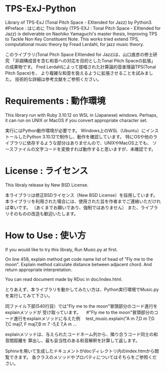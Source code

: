 # TPS-ExJ-Python

Library of TPS-ExJ (Tonal Pitch Space - EXtended for Jazz) by Python3. 
#Preface : はじめに
This libraly (TPS-EXJ : Tonal Pitch Space - EXtended for Jazz) is deliverable on Naohiko Yamaguchi's master thesis, Improving TPS to Tackle Non Key Constituent Note.
This works tried extend TPS, computational music theory by Fread Lerdahl, for jazz music theory.

このライブラリ(Tonal Pitch Space EXtended for Jazz)は、山口直彦の修士研究
「非調構成音を含む和音への対応を目的としたTonal Pitch Spaceの拡張」
の成果物です。
Fred Lerdahlによって提唱された計算論的音楽理論TPS(Tonal Pitch Space)を、
より複雑な和音を扱えるように拡張させることを試みました。
技術的な詳細は参考文献をご参照ください。

# Requirements : 動作環境

This library run with Ruby 3.10.12 on WSL in (Japanese) windows.
Perhaps, it can run on UNIX or MacOS if you convert appropriate character set.

実行にはPython動作環境が必要です。
Windows上のWSL（Ubuntu）にインストールしたPython 3.10.12で制作し、動作を確認しています。
特にOSや他のライブラリに依存するような部分はありませんので、UNIXやMacOS上でも、
ソースファイルの文字コードを変換すれば動作すると思いますが、未確認です。

# License : ライセンス

This libraly release by New BSD License.

本ライブラリは修正BSDライセンス（New BSD License）を採用しています。
本ライブラリを利用された場合には、使用された旨を作者までご連絡いただければ幸いです。
（あくまでお願いであり、強制ではありません）
また、ライブラリそのものの改造も歓迎いたします。

# How to Use : 使い方

If you would like to try this libraly, Run Music.py at first.

On line 458, explain method get code name list of head of "Fly me to the moon".
Explain method calculate distance between adjacent chord. And return appropriate interpretation.

You can read document made by RDoc in doc/index.html.

とりあえず、本ライブラリを動かしてみたい方は、Python実行環境でMusic.pyを実行してみて下さい。

同ファイル下部(540行目）では"Fly me to the moon"冒頭部分のコード進行をexplainメソッドが
受け取っています。
　#"Fly me to the moon"冒頭部分のコード進行をexplainメソッドに与えた例
　test_music.explain("A m 7,D m 7,G 7,C maj7, F maj7,B m 7 -5,E 7,A m …

explainメソッドは、与えられたコードネーム列から、隣り合うコード同士の和音間距離を
算出し、最も妥当性のある和音解釈を計算して返します。

Sphinxを用いて生成したドキュメントがdocディレクトリ内のindex.htmから閲覧できます。
各クラスのメソッドやプロパティについてはそちらをご参照ください。
